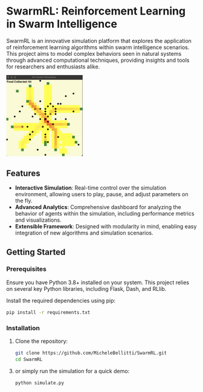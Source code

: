 # SwarmRL: Reinforcement Learning in Swarm Intelligence

SwarmRL is an innovative simulation platform that explores the application of reinforcement learning algorithms within swarm intelligence scenarios. This project aims to model complex behaviors seen in natural systems through advanced computational techniques, providing insights and tools for researchers and enthusiasts alike.

<img src="media/simulation-screen.png" alt="Swarm Simulation Example" width="40%" height="40%">

## Features

- **Interactive Simulation**: Real-time control over the simulation environment, allowing users to play, pause, and adjust parameters on the fly.
- **Advanced Analytics**: Comprehensive dashboard for analyzing the behavior of agents within the simulation, including performance metrics and visualizations.
- **Extensible Framework**: Designed with modularity in mind, enabling easy integration of new algorithms and simulation scenarios.

## Getting Started

### Prerequisites

Ensure you have Python 3.8+ installed on your system. This project relies on several key Python libraries, including Flask, Dash, and RLlib.

Install the required dependencies using pip:

```bash
pip install -r requirements.txt
```

### Installation

1. Clone the repository:

   ```bash
   git clone https://github.com/MicheleBellitti/SwarmRL.git
   cd SwarmRL
    ```

<!-- 2. Run the application:

   ```bash
   python app/app.py
   ``` -->
3. or simply run the simulation for a quick demo:

   ```bash
   python simulate.py
   ```

<!-- Navigate to <http://localhost:5000> in your web browser to access the web application dashboard. >

## Usage

- Dashboard: Access the dashboard at /dashboard to interact with the simulation in real-time and view analytics.
- Documentation: Comprehensive documentation is available at /documentation, detailing installation, usage, and API references.

## Future Enhancements

- Algorithm Integration: Adding support for more reinforcement learning algorithms to explore a wider range of behaviors and scenarios.
- Improved Visualization: Enhancing the dashboard with more interactive elements and detailed analytics to offer deeper insights into the simulation.
- Community Contributions: Opening the platform for community-driven scenarios, algorithms, and improvements.
